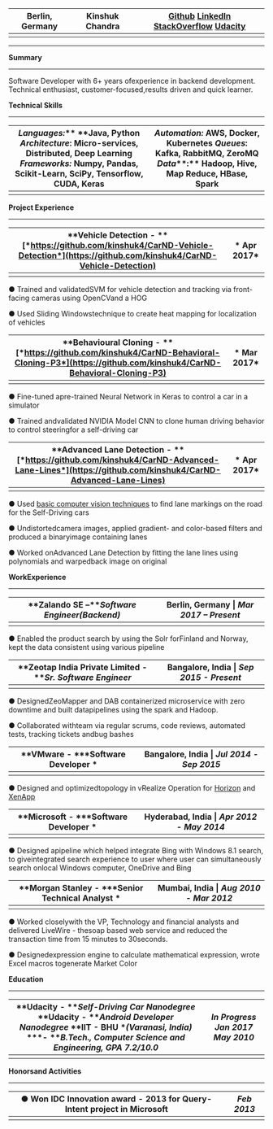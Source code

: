 | Berlin, Germany | **Kinshuk  Chandra** | [Github](https://github.com/kinshuk4)  [LinkedIn](http://linkedin.com/in/kinshuk4)  [StackOverflow](http://stackoverflow.com/story/kinshuk4)   [Udacity](https://profiles.udacity.com/u/kinshukchandra) |
| --------------- | -------------------- | ---------------------------------------- |
|                 |                      |                                          |

------

**Summary**

------

Software Developer with 6+ years ofexperience in backend development. Technical enthusiast, customer-focused,results driven and quick learner.

 **Technical Skills**

------

| *Languages:***  **Java, Python  *Architecture*: Micro-services, Distributed, Deep Learning  *Frameworks:* Numpy, Pandas, Scikit-Learn, SciPy,  Tensorflow, CUDA, Keras | *Automation:* AWS, Docker,  Kubernetes  *Queues*:  Kafka, RabbitMQ, ZeroMQ  *Data***:** Hadoop,  Hive, Map Reduce, HBase, Spark |
| ---------------------------------------- | ---------------------------------------- |
|                                          |                                          |

**Project Experience**

------

| **Vehicle  Detection - **[*https://github.com/kinshuk4/CarND-Vehicle-Detection*](https://github.com/kinshuk4/CarND-Vehicle-Detection) | * Apr  2017* |
| ---------------------------------------- | ------------ |
|                                          |              |

●     Trained and validatedSVM for vehicle detection and tracking via front-facing cameras using OpenCVand a HOG

●     Used Sliding Windowstechnique to create heat mapping for localization of vehicles

| **Behavioural Cloning - **[*https://github.com/kinshuk4/CarND-Behavioral-Cloning-P3*](https://github.com/kinshuk4/CarND-Behavioral-Cloning-P3) | * Mar 2017* |
| ---------------------------------------- | ----------- |
|                                          |             |

●     Fine-tuned apre-trained Neural Network in Keras to control a car in a simulator

●     Trained andvalidated NVIDIA Model CNN to clone human driving behavior to control steeringfor a self-driving car

| **Advanced Lane Detection - **[*https://github.com/kinshuk4/CarND-Advanced-Lane-Lines*](https://github.com/kinshuk4/CarND-Advanced-Lane-Lines) | * Apr  2017* |
| ---------------------------------------- | ------------ |
|                                          |              |

●     Used [basic computer vision techniques](https://github.com/kinshuk4/CarND-LaneLines-P1) to find lane markings on the road for the Self-Driving cars

●     Undistortedcamera images, applied gradient- and color-based filters and produced a binaryimage containing lanes

●     Worked onAdvanced Lane Detection by fitting the lane lines using polynomials and warpedback image on original

**WorkExperience**

------

| **Zalando SE –***Software  Engineer(Backend)* | Berlin, Germany  \| *Mar 2017 – Present* |
| ---------------------------------------- | ---------------------------------------- |
|                                          |                                          |

●     Enabled the product search by using the Solr forFinland and Norway, kept the data consistent using various pipeline

| **Zeotap India Private Limited - ***Sr.  Software Engineer* | Bangalore,  India \| *Sep 2015 - Present* |
| ---------------------------------------- | ---------------------------------------- |
|                                          |                                          |

●     DesignedZeoMapper and DAB containerized microservice with zero downtime and built datapipelines using the spark and Hadoop.

●     Collaborated withteam via regular scrums, code reviews, automated tests, tracking tickets andbug bashes

| **VMware - ***Software  Developer     * | Bangalore,  India \| *Jul 2014 - Sep 2015* |
| --------------------------------------- | ---------------------------------------- |
|                                         |                                          |

●     Designed and optimizedtopology in vRealize Operation for [Horizon](https://www.vmware.com/support/pubs/vcops-view-pubs.html) and [XenApp](http://blogs.vmware.com/euc/2015/12/vrealize-operations-real-time-analytics-for-the-entire-stack-now-with-support-for-citrix-xenapp-xendesktop-7-6.html) 

| **Microsoft  - ***Software Developer                   * | Hyderabad,  India \| *Apr 2012 - May 2014* |
| ---------------------------------------- | ---------------------------------------- |
|                                          |                                          |

●     Designed apipeline which helped integrate Bing with Windows 8.1 search, to giveintegrated search experience to user where user can simultaneously search onlocal Windows computer, OneDrive and Bing

| **Morgan Stanley - ***Senior  Technical Analyst     * | Mumbai, India \|  *Aug 2010 - Mar 2012* |
| ---------------------------------------- | --------------------------------------- |
|                                          |                                         |

●     Worked closelywith the VP, Technology and financial analysts and delivered LiveWire - thesoap based web service and reduced the transaction time from 15 minutes to 30seconds.

●     Designedexpression engine to calculate mathematical expression, wrote Excel macros togenerate Market Color

**Education**

------

| **Udacity  - ***Self-Driving  Car Nanodegree*  **Udacity  - ***Android  Developer Nanodegree*  **IIT - BHU **(Varanasi,  India)* ***- ***B.Tech., Computer Science and Engineering, GPA 7.2/10.0* | *In Progress*  *Jan 2017*  *May 2010* |
| ---------------------------------------- | ------------------------------------- |
|                                          |                                       |

**Honorsand Activities**

------

| ●       Won IDC  Innovation award - 2013 for Query-Intent project in Microsoft | *Feb 2013* |
| ---------------------------------------- | ---------- |
|                                          |            |

 